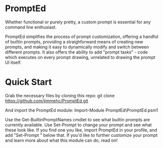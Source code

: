 # PromptEd
Whether functional or purely pretty, a custom prompt is essential for any command line enthusiast.

PromptEd simplifies the process of prompt customization, offering a handful of builtin prompts, providing a straighforward means of creating new prompts, and making it easy to dynamically modify and switch between different prompts.  It also offers the ability to add "prompt tasks" - code which executes on every prompt drawing, unrelated to drawing the prompt UI itself.

# Quick Start
Grab the necessary files by cloning this repo:
    git clone https://github.com/jimmehc/PromptEd.git

And import the PromptEd module:
    Import-Module PromptEd\PromptEd.psm1

Use the Get-BuiltinPromptNames cmdlet to see what builtin prompts are currently available.  Use Set-Prompt to change your prompt and see what these look like.  If you find one you like, import PromptEd in your profile, and add "Set-Prompt <Name>" below that.  If you'd like to further customize your prompt and learn more about what this module can do, read on!

